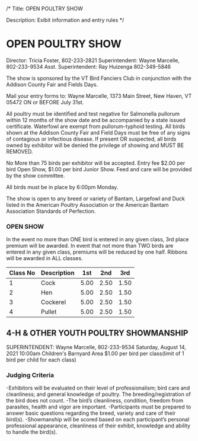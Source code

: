 /*
Title: OPEN POULTRY SHOW

Description: Exibit information and entry rules
*/

# OPEN POULTRY SHOW
Director:  Tricia Foster, 802-233-2821
Superintendent:  Wayne Marcelle, 802-233-9534
Asst. Superintendent:  Ray Huizenga 802-349-5846


The show is sponsored by the VT Bird Fanciers Club in conjunction with the Addison County
Fair and Fields Days.

Mail your entry forms to: Wayne Marcelle, 1373 Main Street, New Haven, VT 05472 ON or
BEFORE July 31st.

All poultry must be identified and test negative for Salmonella pullorum within 12 months of
the show date and be accompanied by a state issued certificate. Waterfowl are exempt from 
pullorum-typhoid testing. All birds shown at the Addison County Fair and Field Days must be
free of any signs of contagious or infectious disease. If present OR suspected, all birds owned
by exhibitor will be denied the privilege of showing and MUST BE REMOVED.

No More than 75 birds per exhibitor will be accepted. Entry fee $2.00 per bird Open Show,
$1.00 per bird Junior Show. Feed and care will be provided by the show committee.

All birds must be in place by 6:00pm Monday.

The show is open to any breed or variety of Bantam, Largefowl and Duck listed in the American
Poultry Association or the American Bantam Association Standards of Perfection.

### OPEN SHOW
In the event no more than ONE bird is entered in any given class, 3rd place premium will
be awarded. In event that not more than TWO birds are entered in any given class, premiums
will be reduced by one half. Ribbons will be awarded in ALL classes.

| Class No | Description | 1st | 2nd | 3rd |
| -- | -- | -- | -- | -- |
| 1 | Cock | 5.00 | 2.50 | 1.50 |
| 2 | Hen| 5.00 | 2.50 | 1.50 |
| 3 | Cockerel| 5.00 | 2.50 | 1.50 |
| 4 | Pullet| 5.00 | 2.50 | 1.50 |

## 4-H & OTHER YOUTH POULTRY SHOWMANSHIP
SUPERINTENDENT:  Wayne Marcelle, 802-233-9534
Saturday, August 14, 2021 10:00am  Children's Barnyard Area
$1.00 per bird per class(limit of 1 bird per child for each class)

### Judging Criteria
-Exhibitors will be evaluated on their level of professionalism; bird care and cleanliness; and
general knowledge of poultry. The breeding/registration of the bird does not count. 
-The bird’s cleanliness, condition, freedom from parasites, health and vigor are important. 
-Participants must be prepared to answer basic questions regarding the breed, variety and care of their bird(s). 
-Showmanship will be scored based on each participant’s personal professional
appearance, cleanliness of their exhibit, knowledge and ability to handle the bird(s).
